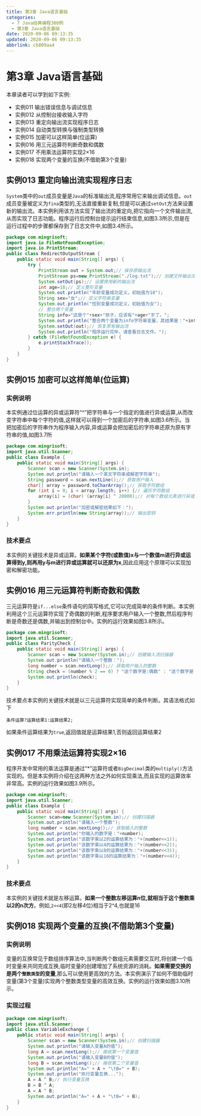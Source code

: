```yaml
---
title: 第3章 Java语言基础
categories: 
  - 7 Java经典编程300例
  - 第3章 Java语言基础
date: 2020-09-06 09:13:35
updated: 2020-09-06 09:13:35
abbrlink: cb809aa4
---
```

<div id='my_toc'></div>
<style>.header_1{margin-left: 1em;}.header_2{margin-left: 2em;}.header_3{margin-left: 3em;}.header_4{margin-left: 4em;}.header_5{margin-left: 5em;}.header_6{margin-left: 6em;}</style>
<!--more-->
<script>if (navigator.platform.search('arm')==-1){document.getElementById('my_toc').style.display = 'none';}var e,p = document.getElementsByTagName('p');while (p.length>0) {e = p[0];e.parentElement.removeChild(e);}</script>

<!--end-->
# 第3章 Java语言基础
本章读者可以学到如下实例:
- 实例011 输出错误信息与调试信息
- 实例012 从控制台接收输入字符
- 实例013 重定向输出流实现程序日志
- 实例014 自动类型转换与强制类型转换
- 实例015 加密可以这样简单(位运算)
- 实例016 用三元运算符判断奇数和偶数
- 实例017 不用乘法运算符实现2×16
- 实例018 实现两个变量的互换(不借助第3个变量)


## 实例013 重定向输出流实现程序日志
`System`类中的`out`成员变量是`Java`的标准输出流,程序常用它来输出调试信息。`out`成员变量被定义为`fina`类型的,无法直接重新复制,但是可以通过`setOut`方法来设置新的输出流。本实例利用该方法实现了输出流的重定向,把它指向一个文件输出流,从而实现了日志功能。程序运行后控制台提示运行结束信息,如图3.3所示,但是在运行过程中的步骤都保存到了日志文件中,如图3.4所示。

```java
package com.mingrisoft;
import java.io.FileNotFoundException;
import java.io.PrintStream;
public class RedirectOutputStream {
    public static void main(String[] args) {
        try {
            PrintStream out = System.out;// 保存原输出流
            PrintStream ps=new PrintStream("./log.txt");// 创建文件输出流
            System.setOut(ps);// 设置使用新的输出流
            int age=18;// 定义整形变量
            System.out.println("年龄变量成功定义，初始值为18");
            String sex="女";// 定义字符串变量
            System.out.println("性别变量成功定义，初始值为女");
            // 整合两个变量
            String info="这是个"+sex+"孩子，应该有"+age+"岁了。";
            System.out.println("整合两个变量为info字符串变量，其结果是："+info);
            System.setOut(out);// 恢复原有输出流
            System.out.println("程序运行完毕，请查看日志文件。");
        } catch (FileNotFoundException e) {
            e.printStackTrace();
        }
    }
}
```

## 实例015 加密可以这样简单(位运算)
### 实例说明
本实例通过位运算的异或运算符“^”把字符串与一个指定的值进行异或运算,从而改变字符串中每个字符的值,这样就可以得到一个加密后的字符串,如图3.6所示。当把加密后的字符串作为程序输入内容,异或运算会把加密后的字符串还原为原有字符串的值,如图3.7所
```java
package com.mingrisoft;
import java.util.Scanner;
public class Example {
    public static void main(String[] args) {
        Scanner scan = new Scanner(System.in);
        System.out.println("请输入一个英文字符串或解密字符串");
        String password = scan.nextLine();// 获取用户输入
        char[] array = password.toCharArray();// 获取字符数组
        for (int i = 0; i < array.length; i++) {// 遍历字符数组
            array[i] = (char) (array[i] ^ 20000);// 对每个数组元素进行异或运算
        }
        System.out.println("加密或解密结果如下：");
        System.err.println(new String(array));// 输出密钥
    }
}
```
### 技术要点
本实例的关键技术是异或运算。**如果某个字符(或数值)x与一个数值m进行异或运算得到y,则再用y与m进行异或运算就可以还原为x**,因此应用这个原理可以实现加密和解密功能。
## 实例016 用三元运算符判断奇数和偶数
三元运算符是`if...else`条件语句的简写格式,它可以完成简单的条件判断。本实例利用这个三元运算符实现了奇偶数的判断,程序要求用户输入一个整数,然后程序判断是奇数还是偶数,并输出到控制台中。实例的运行效果如图3.8所示。
```java
package com.mingrisoft;
import java.util.Scanner;
public class ParityCheck {
    public static void main(String[] args) {
        Scanner scan = new Scanner(System.in);// 创建输入流扫描器
        System.out.println("请输入一个整数：");
        long number = scan.nextLong();// 获取用户输入的整数
        String check = (number % 2 == 0) ? "这个数字是:偶数" : "这个数字是：奇数";
        System.out.println(check);
    }
}
```
技术要点本实例的关键技术就是以三元运算符实现简单的条件判断。其语法格式如下
```
条件运算?运算结果1:运算结果2;
```
如果条件运算结果为`true`,返回值就是运算结果1,否则返回运算结果2

## 实例017 不用乘法运算符实现2×16
程序开发中常用的乘法运算是通过“*”运算符或者`BigDecimal`类的`multiply()`方法实现的。但是本实例将介绍在这两种方法之外如何实现乘法,而且实现的运算效率非常高。实例的运行效果如图3.9所示。

```java
package com.mingrisoft;
import java.util.Scanner;
public class Example {
    public static void main(String[] args) {
        Scanner scan=new Scanner(System.in);// 创建扫描器
        System.out.println("请输入一个整数");
        long number = scan.nextLong();// 获取输入的整数
        System.out.println("你输入的数字是："+number);
        System.out.println("该数字乘以2的运算结果为："+(number<<1));
        System.out.println("该数字乘以4的运算结果为："+(number<<2));
        System.out.println("该数字乘以8的运算结果为："+(number<<3));
        System.out.println("该数字乘以16的运算结果为："+(number<<4));
    }
}
```
### 技术要点
本实例的关键技术就是左移运算。**如果一个整数左移运算n位,就相当于这个整数乘以2的n次方**。例如,`2<<4`(即2左移4位)相当于2^4,也就是16

## 实例018 实现两个变量的互换(不借助第3个变量)
### 实例说明
变量的互换常见于数组排序算法中,当判断两个数组元素需要交互时,将创建一个临时变量来共同完成互换,临时变量的创建增加了系统资源的消耗。**如果需要交换的是两个`整数类型`的变量**,那么可以使用更高效的方法。本实例演示了如何不借助临时变量(第3个变量)实现两个整数类型变量的高效互换。实例的运行效果如图3.10所示。

### 实现过程
```java
package com.mingrisoft;
import java.util.Scanner;
public class VariableExchange {
    public static void main(String[] args) {
        Scanner scan = new Scanner(System.in);// 创建扫描器
        System.out.println("请输入变量A的值");
        long A = scan.nextLong();// 接收第一个变量值
        System.out.println("请输入变量B的值");
        long B = scan.nextLong();// 接收第二个变量值
        System.out.println("A=" + A + "\tB=" + B);
        System.out.println("执行变量互换...");
        A = A ^ B;// 执行变量互换
        B = B ^ A;
        A = A ^ B;
        System.out.println("A=" + A + "\tB=" + B);
    }
}
```